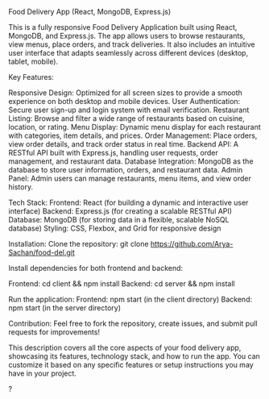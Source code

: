 Food Delivery App (React, MongoDB, Express.js)

This is a fully responsive Food Delivery Application built using React, MongoDB, and Express.js. The app allows users to browse restaurants, view menus, place orders, and track deliveries. It also includes an intuitive user interface that adapts seamlessly across different devices (desktop, tablet, mobile).

Key Features:

Responsive Design: Optimized for all screen sizes to provide a smooth experience on both desktop and mobile devices.
User Authentication: Secure user sign-up and login system with email verification.
Restaurant Listing: Browse and filter a wide range of restaurants based on cuisine, location, or rating.
Menu Display: Dynamic menu display for each restaurant with categories, item details, and prices.
Order Management: Place orders, view order details, and track order status in real time.
Backend API: A RESTful API built with Express.js, handling user requests, order management, and restaurant data.
Database Integration: MongoDB as the database to store user information, orders, and restaurant data.
Admin Panel: Admin users can manage restaurants, menu items, and view order history.

Tech Stack:
Frontend: React (for building a dynamic and interactive user interface)
Backend: Express.js (for creating a scalable RESTful API)
Database: MongoDB (for storing data in a flexible, scalable NoSQL database)
Styling: CSS, Flexbox, and Grid for responsive design

Installation:
Clone the repository:
git clone https://github.com/Arya-Sachan/food-del.git

Install dependencies for both frontend and backend:

Frontend:
cd client && npm install
Backend:
cd server && npm install

Run the application:
Frontend:
npm start (in the client directory)
Backend:
npm start (in the server directory)

Contribution:
Feel free to fork the repository, create issues, and submit pull requests for improvements!

This description covers all the core aspects of your food delivery app, showcasing its features, technology stack, and how to run the app. You can customize it based on any specific features or setup instructions you may have in your project.


?
